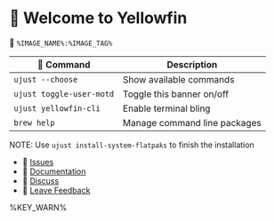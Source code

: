 # 🐠 Welcome to Yellowfin

󱋩 `%IMAGE_NAME%:%IMAGE_TAG%`

|  Command | Description |
| ------- | ----------- |
| `ujust --choose`  | Show available commands  |
| `ujust toggle-user-motd` | Toggle this banner on/off |
| `ujust yellowfin-cli` | Enable terminal bling |
| `brew help` | Manage command line packages |

NOTE: Use `ujust install-system-flatpaks` to finish the installation

- **󰊤** [Issues](https://issues.projectbluefin.io)
- **󰈙** [Documentation](http://docs.projectbluefin.io/)
- **󰊌** [Discuss](https://community.projectbluefin.io/)
- **󰊌** [Leave Feedback](https://feedback.projectbluefin.io)

%KEY_WARN%
